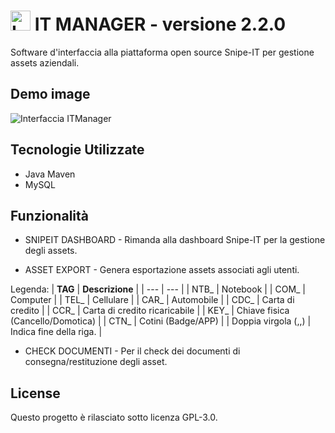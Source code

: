 # <img width="32" src="https://i.imgur.com/eepUIkx.png" alt="Logo ITManager">   IT MANAGER - versione 2.2.0

Software d'interfaccia alla piattaforma open source Snipe-IT per gestione assets aziendali.

## Demo image

<img src="https://i.imgur.com/WQMPuWc.png" alt="Interfaccia ITManager">

## Tecnologie Utilizzate

- Java Maven
- MySQL

## Funzionalità

- SNIPEIT DASHBOARD - Rimanda alla dashboard Snipe-IT per la gestione degli assets.

- ASSET EXPORT - Genera esportazione assets associati agli utenti.
  
Legenda:
| **TAG** | **Descrizione** |
| --- | --- |
| NTB_ | Notebook |
| COM_ | Computer |
| TEL_ | Cellulare |
| CAR_ | Automobile |
| CDC_ | Carta di credito |
| CCR_ | Carta di credito ricaricabile |
| KEY_ | Chiave fisica (Cancello/Domotica) |
| CTN_ | Cotini (Badge/APP) |
| Doppia virgola (,,) | Indica fine della riga. |

- CHECK DOCUMENTI - Per il check dei documenti di consegna/restituzione degli asset.

## License 

Questo progetto è rilasciato sotto licenza GPL-3.0.
